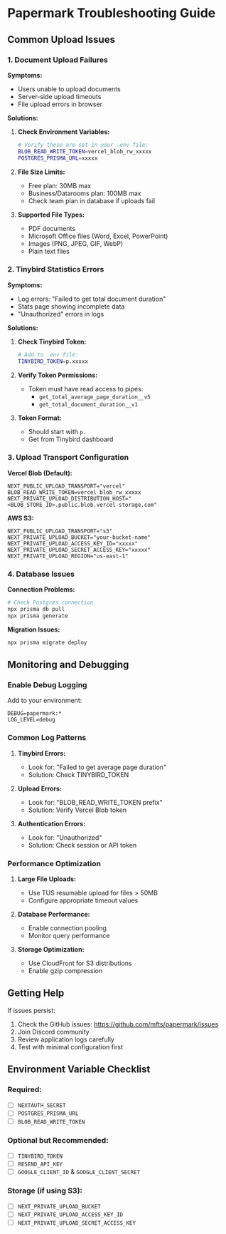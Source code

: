 # Papermark Troubleshooting Guide

## Common Upload Issues

### 1. Document Upload Failures

**Symptoms:**
- Users unable to upload documents
- Server-side upload timeouts
- File upload errors in browser

**Solutions:**

1. **Check Environment Variables:**
   ```bash
   # Verify these are set in your .env file:
   BLOB_READ_WRITE_TOKEN=vercel_blob_rw_xxxxx
   POSTGRES_PRISMA_URL=xxxxx
   ```

2. **File Size Limits:**
   - Free plan: 30MB max
   - Business/Datarooms plan: 100MB max
   - Check team plan in database if uploads fail

3. **Supported File Types:**
   - PDF documents
   - Microsoft Office files (Word, Excel, PowerPoint)
   - Images (PNG, JPEG, GIF, WebP)
   - Plain text files

### 2. Tinybird Statistics Errors

**Symptoms:**
- Log errors: "Failed to get total document duration"
- Stats page showing incomplete data
- "Unauthorized" errors in logs

**Solutions:**

1. **Check Tinybird Token:**
   ```bash
   # Add to .env file:
   TINYBIRD_TOKEN=p.xxxxx
   ```

2. **Verify Token Permissions:**
   - Token must have read access to pipes:
     - `get_total_average_page_duration__v5`
     - `get_total_document_duration__v1`

3. **Token Format:**
   - Should start with `p.`
   - Get from Tinybird dashboard

### 3. Upload Transport Configuration

**Vercel Blob (Default):**
```env
NEXT_PUBLIC_UPLOAD_TRANSPORT="vercel"
BLOB_READ_WRITE_TOKEN=vercel_blob_rw_xxxxx
NEXT_PRIVATE_UPLOAD_DISTRIBUTION_HOST="<BLOB_STORE_ID>.public.blob.vercel-storage.com"
```

**AWS S3:**
```env
NEXT_PUBLIC_UPLOAD_TRANSPORT="s3"
NEXT_PRIVATE_UPLOAD_BUCKET="your-bucket-name"
NEXT_PRIVATE_UPLOAD_ACCESS_KEY_ID="xxxxx"
NEXT_PRIVATE_UPLOAD_SECRET_ACCESS_KEY="xxxxx"
NEXT_PRIVATE_UPLOAD_REGION="us-east-1"
```

### 4. Database Issues

**Connection Problems:**
```bash
# Check Postgres connection
npx prisma db pull
npx prisma generate
```

**Migration Issues:**
```bash
npx prisma migrate deploy
```

## Monitoring and Debugging

### Enable Debug Logging

Add to your environment:
```env
DEBUG=papermark:*
LOG_LEVEL=debug
```

### Common Log Patterns

1. **Tinybird Errors:**
   - Look for: "Failed to get average page duration"
   - Solution: Check TINYBIRD_TOKEN

2. **Upload Errors:**
   - Look for: "BLOB_READ_WRITE_TOKEN prefix"
   - Solution: Verify Vercel Blob token

3. **Authentication Errors:**
   - Look for: "Unauthorized"
   - Solution: Check session or API token

### Performance Optimization

1. **Large File Uploads:**
   - Use TUS resumable upload for files > 50MB
   - Configure appropriate timeout values

2. **Database Performance:**
   - Enable connection pooling
   - Monitor query performance

3. **Storage Optimization:**
   - Use CloudFront for S3 distributions
   - Enable gzip compression

## Getting Help

If issues persist:
1. Check the GitHub issues: https://github.com/mfts/papermark/issues
2. Join Discord community
3. Review application logs carefully
4. Test with minimal configuration first

## Environment Variable Checklist

### Required:
- [ ] `NEXTAUTH_SECRET`
- [ ] `POSTGRES_PRISMA_URL`
- [ ] `BLOB_READ_WRITE_TOKEN`

### Optional but Recommended:
- [ ] `TINYBIRD_TOKEN`
- [ ] `RESEND_API_KEY`
- [ ] `GOOGLE_CLIENT_ID` & `GOOGLE_CLIENT_SECRET`

### Storage (if using S3):
- [ ] `NEXT_PRIVATE_UPLOAD_BUCKET`
- [ ] `NEXT_PRIVATE_UPLOAD_ACCESS_KEY_ID`
- [ ] `NEXT_PRIVATE_UPLOAD_SECRET_ACCESS_KEY`